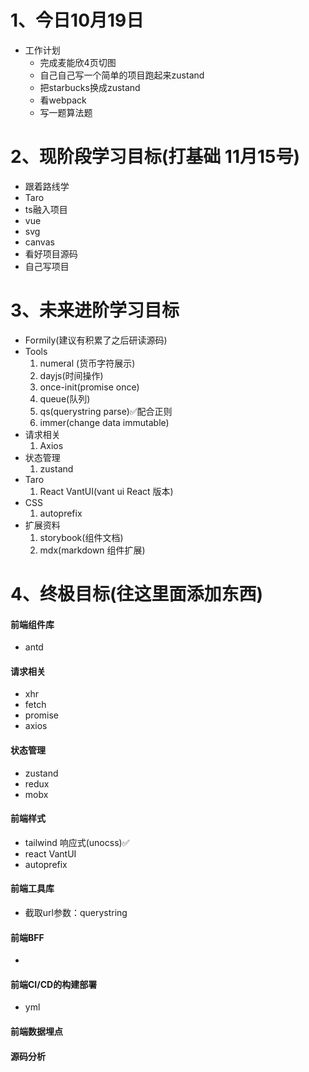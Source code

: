 # 1、今日10月19日
- 工作计划
    - 完成麦能欣4页切图
    - 自己自己写一个简单的项目跑起来zustand
    - 把starbucks换成zustand
    - 看webpack
    - 写一题算法题

# 2、现阶段学习目标(打基础 11月15号)
- 跟着路线学
- Taro
- ts融入项目
- vue
- svg
- canvas
- 看好项目源码
- 自己写项目


# 3、未来进阶学习目标
- Formily(建议有积累了之后研读源码)
- Tools
    1. numeral (货币字符展示)
    2. dayjs(时间操作)
    3. once-init(promise once)
    4. queue(队列)
    5. qs(querystring parse)✅配合正则
    6. immer(change data immutable)
- 请求相关
    1. Axios
- 状态管理
    1. zustand
- Taro
    1. React VantUI(vant ui React 版本)
- CSS
    1. autoprefix
- 扩展资料
    1. storybook(组件文档)
    2. mdx(markdown 组件扩展)


# 4、终极目标(往这里面添加东西)
#### 前端组件库
- antd
#### 请求相关
- xhr
- fetch
- promise
- axios
#### 状态管理
- zustand
- redux
- mobx
#### 前端样式
- tailwind 响应式(unocss)✅
- react VantUI
- autoprefix
#### 前端工具库
- 截取url参数：querystring
#### 前端BFF
- 
#### 前端CI/CD的构建部署
- yml
#### 前端数据埋点
#### 源码分析
